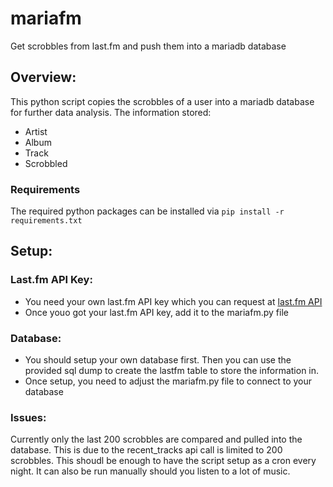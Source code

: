# mariafm
Get scrobbles from last.fm and push them into a mariadb database

## Overview:
This python script copies the scrobbles of a user into a mariadb database for further data analysis.
The information stored:
 - Artist
 - Album
 - Track
 - Scrobbled

### Requirements
The required python packages can be installed via `pip install -r requirements.txt`

## Setup:
### Last.fm API Key:
 - You need your own last.fm API key which you can request at [last.fm API](https://www.last.fm/api "last.fm API")
 - Once youo got your last.fm API key, add it to the mariafm.py file

### Database:
 - You should setup your own database first. Then you can use the provided sql dump to create the lastfm table to store the information in. 
 - Once setup, you need to adjust the mariafm.py file to connect to your database

### Issues:
Currently only the last 200 scrobbles are compared and pulled into the database. This is due to the recent_tracks api call is limited to 200 scrobbles. This shoudl be enough to have the script setup as a cron every night. It can also be run manually should you listen to a lot of music.
